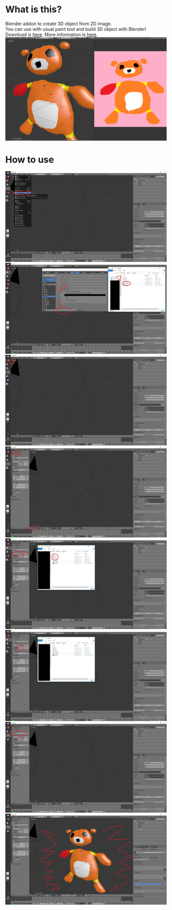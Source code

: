 # What is this?
Blender addon to create 3D object from 2D image.  
You can use with usual paint tool and build 3D object with Blender!  
Download is [here](https://github.com/rn9dfj3/love2d3d/releases). 
More information is [here](https://github.com/rn9dfj3/love2d3d/wiki).
![3D model from 2D image](./image1.png)
# How to use
![Click User Preferense](./image2.png)
![Install love2d3d.py](./image3.png)
![Click tool shelf](./image4.png)
![Search Love2D3D](./image5.png)
![Open images](./image6.png)
![Set the images](./image7.png)
![Click Create](./image8.png)
![Excellent!!!](./image9.png)  
